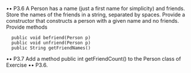 •• P3.6 
      A Person has a name (just a first name for simplicity) and friends. Store the names of the friends in a string, separated by spaces. Provide a constructor that constructs a person with a given name and no friends. Provide methods

      public void befriend(Person p)
      public void unfriend(Person p)
      public String getFriendNames()
•• P3.7
      Add a method
      public int getFriendCount()
      to the Person class of Exercise •• P3.6.
